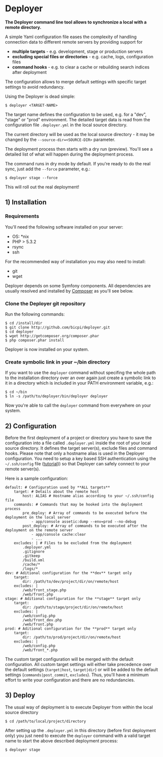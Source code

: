 # Deployer

**The Deployer command line tool allows to synchronize a local with a remote directory.**

A simple Yaml configuration file eases the complexity of handling connection data to
different remote servers by providing support for

* **multiple targets** - e.g. development, stage or production servers
* **excluding special files or directories** - e.g. cache, logs, configuration files
* **command hooks** - e.g. to clear a cache or rebuilding search indices after deployment

The configuration allows to merge default settings with specific target settings to avoid
redundancy.

Using the Deployer is dead simple:

    $ deployer <TARGET-NAME>

The target name defines the configuration to be used, e.g. for a "dev", "stage" or "prod"
environment. The detailed target data is read from the configuration file `.deployer.yml`
in the local source directory.

The current directory will be used as the local source directory - it may be changed by
the `--source-dir=<SOURCE-DIR>` parameter.

The deployment process then starts with a dry run (preview). You'll see a detailed list
of what will happen during the deployment process.

The command runs in dry mode by default. If you're ready to do the real sync, just add the
`--force` parameter, e.g.:

    $ deployer stage --force

This will roll out the real deployment!

## 1) Installation

### Requirements

You'll need the following software installed on your server:

* OS: *nix
* PHP > 5.3.2
* rsync
* ssh

For the recommended way of installation you may also need to install:

* git
* wget

Deployer depends on some Symfony components. All dependencies are usually resolved and installed by
[Composer](http://getcomposer.org) as you'll see below.

### Clone the Deployer git repository

Run the following commands:

    $ cd /install/dir
    $ git clone http://github.com/bicpi/deployer.git
    $ cd deployer
    $ wget http://getcomposer.org/composer.phar
    $ php composer.phar install

Deployer is now installed on your system.

### Create symbolic link in your ~/bin directory

If you want to use the `deployer` command without specifing the whole path to the installation
directory over an over again just create a symbolic link to it in a directory which is included
in your PATH environment variable, e.g.:

    $ cd ~/bin
    $ ln -s /path/to/deployer/bin/deployer deployer

Now you're able to call the `deployer` command from everywhere on your system.

## 2) Configuration

Before the first deployment of a project or directory you have to save the configuration into a
file called `.deployer.yml` inside the root of your local source directory. It defines the target
server(s), exclude files and command hooks. Please note that only a hostname alias is used in the Deployer
configuration. You need to setup a key based SSH authentication using the `~/.ssh/config` file
([tutorial](http://nerderati.com/2011/03/simplify-your-life-with-an-ssh-config-file))) so that Deployer
can safely connect to your remote server(s).

Here is a sample configuration:

    default: # Configuration used by **ALL targets**
        target: # Details about the remote host
            host: ALIAS # Hostname alias according to your ~/.ssh/config file
        commands: # Commands that may be hooked into the deployment process
            pre_deploy: # Array of commands to be executed before the deployment on the local server
                - app/console assetic:dump --env=prod --no-debug
            post_deploy: # Array of commands to be executed after the deployment on the remote server
                - app/console cache:clear
                - ...
        excludes: | # Files to be excluded from the deployment
            .deployer.yml
            .gitignore
            .gitkeep
            /build.xml
            /cache/*
            /logs/*
    dev: # Aditional configuration for the **dev** target only
        target:
            dir: /path/to/dev/project/dir/on/remote/host
        excludes: |
            /web/front_stage.php
            /web/front.php
    stage: # Aditional configuration for the **stage** target only
        target:
            dir: /path/to/stage/project/dir/on/remote/host
        excludes: |
            /web/config.php
            /web/front_dev.php
            /web/front.php
    prod: # Aditional configuration for the **prod** target only
        target:
            dir: /path/to/prod/project/dir/on/remote/host
        excludes: |
            /web/config.php
            /web/front_*.php

The custom target configuration will be merged with the default configuration. All custom target settings
will either take precedence over the default settings (`target|host`, `target|dir`) or will be added to
the default settings (`commands|post_commit`, `excludes`). Thus, you'll have a minimum effort to write your
configuration and there are no redundancies.

## 3) Deploy

The usual way of deployment is to execute Deployer from within the local source directory

    $ cd /path/to/local/project/directory

After setting up the `.deployer.yml` in this directory (before first deployment only) you just need to
execute the `deployer` command with a valid target name to start the above described deployment process:

    $ deployer stage
